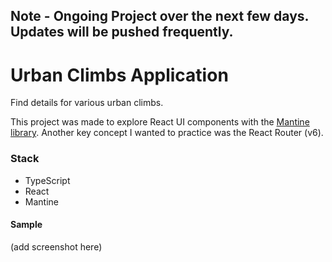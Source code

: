 ## Note - Ongoing Project over the next few days. Updates will be pushed frequently. 

# Urban Climbs Application

Find details for various urban climbs.

This project was made to explore React UI components with the [Mantine library](https://ui.mantine.dev/). Another key concept I wanted to practice was the React Router (v6). 

### Stack
* TypeScript
* React
* Mantine

#### Sample
(add screenshot here)
